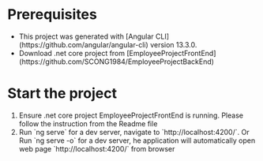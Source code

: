 # Prerequisites
<ul>
  <li>This project was generated with [Angular CLI](https://github.com/angular/angular-cli) version 13.3.0.</li>
  <li>Download .net core project from [EmployeeProjectFrontEnd](https://github.com/SCONG1984/EmployeeProjectBackEnd)</li>
</ul>


# Start the project
<ol>
  <li>Ensure .net core project EmployeeProjectFrontEnd is running. Please follow the instruction from the Readme file</li>
  <li>Run `ng serve` for a dev server, navigate to `http://localhost:4200/`. Or Run `ng serve -o` for a dev server, he application will automatically open web page `http://localhost:4200/` from browser</li>  
</ol>



